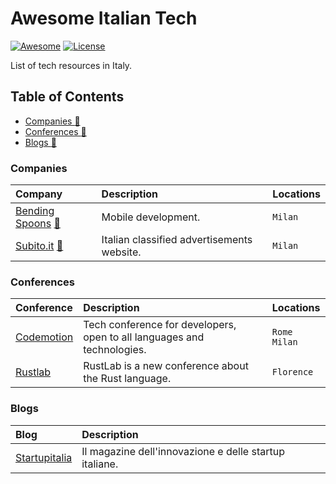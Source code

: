 # Awesome Italian Tech

[![Awesome](https://awesome.re/badge.svg)](https://awesome.re)
[![License](https://img.shields.io/badge/license-MIT-blue.svg)](https://github.com/amallia/awesome-italian-tech-companies/blob/master/LICENSE)

List of tech resources in Italy.


## Table of Contents
- [Companies :office:](#companies)
- [Conferences :ticket:](#conferences)
- [Blogs :link:](#blogs)


### Companies

| Company | Description | Locations |
| :------ | :---------- | :-------- |
| [Bending Spoons](https://bendingspoons.com/) [:rocket:](https://bendingspoons.com/careers.html) | Mobile development. |  `Milan` |
| [Subito.it](https://subito.it/) [:rocket:](https://info.subito.it/lavora-con-noi.htm) | Italian classified advertisements website. |  `Milan` |


### Conferences

| Conference | Description | Locations |
| :------ | :---------- | :-------- |
| [Codemotion](https://www.codemotion.com/) | Tech conference for developers, open to all languages and technologies. |  `Rome` `Milan` |
| [Rustlab](https://www.rustlab.it/) | RustLab is a new conference about the Rust language. |  `Florence` |


### Blogs

| Blog | Description |
| :------ | :---------- |
| [Startupitalia](https://startupitalia.eu/) | Il magazine dell'innovazione e delle startup italiane. | 
